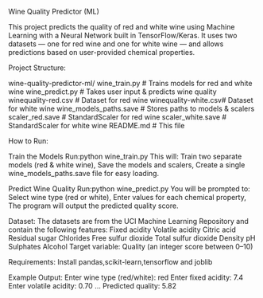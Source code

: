Wine Quality Predictor (ML)

This project predicts the quality of red and white wine using Machine Learning with a Neural Network built in TensorFlow/Keras.
It uses two datasets — one for red wine and one for white wine — and allows predictions based on user-provided chemical properties.

Project Structure:

wine-quality-predictor-ml/
wine_train.py # Trains models for red and white wine 
wine_predict.py # Takes user input & predicts wine quality
winequality-red.csv # Dataset for red wine 
winequality-white.csv# Dataset for white wine 
wine_models_paths.save # Stores paths to models & scalers 
scaler_red.save # StandardScaler for red wine 
scaler_white.save # StandardScaler for white wine
README.md # This file

How to Run:

Train the Models 
Run:python wine_train.py 
This will: Train two separate models (red & white wine), Save the models and scalers, Create a single wine_models_paths.save file for easy loading.

Predict Wine Quality
Run:python wine_predict.py
You will be prompted to: Select wine type (red or white), Enter values for each chemical property, The program will output the predicted quality score.

Dataset: 
The datasets are from the UCI Machine Learning Repository and contain the following features: Fixed acidity Volatile acidity Citric acid Residual sugar Chlorides Free sulfur dioxide Total sulfur dioxide Density pH Sulphates Alcohol Target variable: Quality (an integer score between 0–10)

Requirements: 
Install pandas,scikit-learn,tensorflow and joblib

Example Output: 
Enter wine type (red/white): red Enter fixed acidity: 7.4 Enter volatile acidity: 0.70 ... Predicted quality: 5.82
